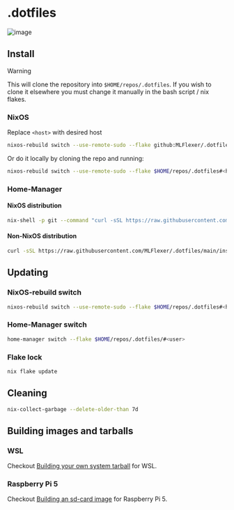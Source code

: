# .dotfiles

![image](https://github.com/MLFlexer/.dotfiles/assets/75012728/05173810-e858-476c-a2b8-161b01f2237c)

## Install

> [!WARNING] 
> This will clone the repository into `$HOME/repos/.dotfiles`. If you wish to
> clone it elsewhere you must change it manually in the bash script / nix flakes.

### NixOS

Replace `<host>` with desired host

```bash
nixos-rebuild switch --use-remote-sudo --flake github:MLFlexer/.dotfiles#<host>
```

Or do it locally by cloning the repo and running:

```bash
nixos-rebuild switch --use-remote-sudo --flake $HOME/repos/.dotfiles#<host>
```

### Home-Manager

#### NixOS distribution

```bash
nix-shell -p git --command "curl -sSL https://raw.githubusercontent.com/MLFlexer/.dotfiles/main/nix_git_install.sh | bash"
```

#### Non-NixOS distribution

```bash
curl -sSL https://raw.githubusercontent.com/MLFlexer/.dotfiles/main/install.sh | bash
```

## Updating

### NixOS-rebuild switch

```bash
nixos-rebuild switch --use-remote-sudo --flake $HOME/repos/.dotfiles#<host>
```

### Home-Manager switch

```bash
home-manager switch --flake $HOME/repos/.dotfiles/#<user>
```

### Flake lock

```bash
nix flake update
```

## Cleaning

```bash
nix-collect-garbage --delete-older-than 7d
```

## Building images and tarballs

### WSL
Checkout [Building your own system tarball](https://nix-community.github.io/NixOS-WSL/building.html) for WSL.

### Raspberry Pi 5
Checkout [Building an sd-card image](https://github.com/nix-community/raspberry-pi-nix?tab=readme-ov-file#building-an-sd-card-image) for Raspberry Pi 5.

